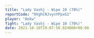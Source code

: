 ```yaml
---
title: "Lady Vashj - Wipe 10 (70%)"
reportCode: "9VghCRJvynYPpxG1"
player: "Ankw"
fight: "Lady Vashj - Wipe 10 (70%)"
date: 2021-10-10T19:07:58.024000+00:00
---
```

